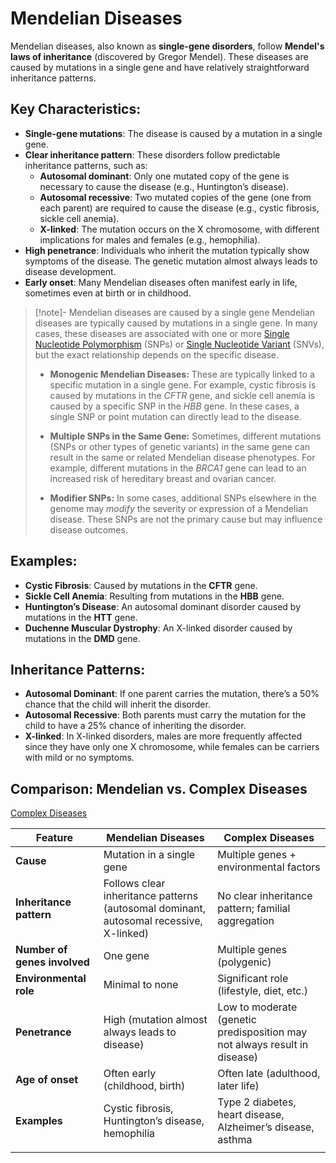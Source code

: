 # Mendelian Diseases

Mendelian diseases, also known as **single-gene disorders**, follow **Mendel's laws of inheritance** (discovered by Gregor Mendel). These diseases are caused by mutations in a single gene and have relatively straightforward inheritance patterns.

## Key Characteristics:

- **Single-gene mutations**: The disease is caused by a mutation in a single gene.
- **Clear inheritance pattern**: These disorders follow predictable inheritance patterns, such as:
  - **Autosomal dominant**: Only one mutated copy of the gene is necessary to cause the disease (e.g., Huntington’s disease).
  - **Autosomal recessive**: Two mutated copies of the gene (one from each parent) are required to cause the disease (e.g., cystic fibrosis, sickle cell anemia).
  - **X-linked**: The mutation occurs on the X chromosome, with different implications for males and females (e.g., hemophilia).
- **High penetrance**: Individuals who inherit the mutation typically show symptoms of the disease. The genetic mutation almost always leads to disease development.
- **Early onset**: Many Mendelian diseases often manifest early in life, sometimes even at birth or in childhood.

> [!note]- Mendelian diseases are caused by a single gene
> Mendelian diseases are typically caused by mutations in a single gene. In many cases, these diseases are associated with one or more [Single Nucleotide Polymorphism](Single%20Nucleotide%20Polymorphism.md) (SNPs) or [Single Nucleotide Variant](Single%20Nucleotide%20Variant.md) (SNVs), but the exact relationship depends on the specific disease.
> 
> - **Monogenic Mendelian Diseases:** These are typically linked to a specific mutation in a single gene. For example, cystic fibrosis is caused by mutations in the *CFTR* gene, and sickle cell anemia is caused by a specific SNP in the *HBB* gene. In these cases, a single SNP or point mutation can directly lead to the disease.
> 
> - **Multiple SNPs in the Same Gene:** Sometimes, different mutations (SNPs or other types of genetic variants) in the same gene can result in the same or related Mendelian disease phenotypes. For example, different mutations in the *BRCA1* gene can lead to an increased risk of hereditary breast and ovarian cancer.
> 
> - **Modifier SNPs:** In some cases, additional SNPs elsewhere in the genome may _modify_ the severity or expression of a Mendelian disease. These SNPs are not the primary cause but may influence disease outcomes.

## Examples:

- **Cystic Fibrosis**: Caused by mutations in the **CFTR** gene.
- **Sickle Cell Anemia**: Resulting from mutations in the **HBB** gene.
- **Huntington’s Disease**: An autosomal dominant disorder caused by mutations in the **HTT** gene.
- **Duchenne Muscular Dystrophy**: An X-linked disorder caused by mutations in the **DMD** gene.

## Inheritance Patterns:

- **Autosomal Dominant**: If one parent carries the mutation, there’s a 50% chance that the child will inherit the disorder.
- **Autosomal Recessive**: Both parents must carry the mutation for the child to have a 25% chance of inheriting the disorder.
- **X-linked**: In X-linked disorders, males are more frequently affected since they have only one X chromosome, while females can be carriers with mild or no symptoms.

## Comparison: Mendelian vs. Complex Diseases

[Complex Diseases](Complex%20Diseases.md)

| **Feature**                  | **Mendelian Diseases**                                                                 | **Complex Diseases**                                                      |
| ---------------------------- | -------------------------------------------------------------------------------------- | ------------------------------------------------------------------------- |
| **Cause**                    | Mutation in a single gene                                                              | Multiple genes + environmental factors                                    |
| **Inheritance pattern**      | Follows clear inheritance patterns (autosomal dominant, autosomal recessive, X-linked) | No clear inheritance pattern; familial aggregation                        |
| **Number of genes involved** | One gene                                                                               | Multiple genes (polygenic)                                                |
| **Environmental role**       | Minimal to none                                                                        | Significant role (lifestyle, diet, etc.)                                  |
| **Penetrance**               | High (mutation almost always leads to disease)                                         | Low to moderate (genetic predisposition may not always result in disease) |
| **Age of onset**             | Often early (childhood, birth)                                                         | Often late (adulthood, later life)                                        |
| **Examples**                 | Cystic fibrosis, Huntington’s disease, hemophilia                                      | Type 2 diabetes, heart disease, Alzheimer’s disease, asthma               |
|                              |                                                                                        |                                                                           |

